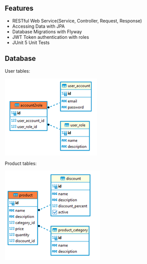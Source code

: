 ## Features
* RESTful Web Service(Service, Controller, Request, Response)
* Accessing Data with JPA
* Database Migrations with Flyway
* JWT Token authentication with roles
* JUnit 5 Unit Tests
## Database
User tables: 

![user tables](./user.png)

Product tables: 

![product tables](./product.png)
